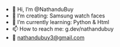 - 👋 Hi, I’m @NathanduBuy
- 👀 I’m creating: Samsung watch faces
- 🌱 I’m currently learning: Python & Html
- 📫 How to reach me: g.dev/nathandubuy 
- 📧 nathandubuy3@gmail.com
